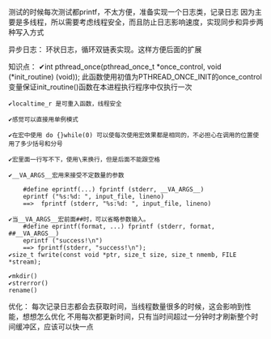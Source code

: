 测试的时候每次测试都printf，不太方便，准备实现一个日志类，记录日志
因为主要是多线程，所以需要考虑线程安全，而且防止日志影响速度，实现同步和异步两种写入方式

异步日志：
    环状日志，循环双链表实现。这样方便后面的扩展


知识点：
    ✔int pthread_once(pthread_once_t *once_control, void (*init_routine) (void));
    此函数使用初值为PTHREAD_ONCE_INIT的once_control 变量保证init_routine()函数在本进程执行程序中仅执行一次

    ✔localtime_r 是可重入函数，线程安全

    ✔感觉可以直接用单例模式

    ✔在宏中使用 do {}while(0) 可以使每次使用宏效果都是相同的，不必担心在调用的位置使用了多少括号和分号

    ✔宏里面一行写不下，使用\来换行，但是后面不能跟空格

    ✔__VA_ARGS__宏用来接受不定数量的参数

        #define eprintf(...) fprintf (stderr, __VA_ARGS__)
        eprintf ("%s:%d: ", input_file, lineno)
        ==>  fprintf (stderr, "%s:%d: ", input_file, lineno)

    ✔当__VA_ARGS__宏前面##时，可以省略参数输入。
        #define eprintf(format, ...) fprintf (stderr, format, ##__VA_ARGS__)
        eprintf ("success!\n")
        ==> fprintf(stderr, "success!\n");
    ✔size_t fwrite(const void *ptr, size_t size, size_t nmemb, FILE *stream);

    ✔mkdir()
    ✔strerror()
    rename()


优化：
    每次记录日志都会去获取时间，当线程数量很多的时候，这会影响到性能，想想怎么优化
    不用每次都更新时间，只有当时间超过一分钟时才刷新整个时间缓冲区，应该可以快一点

